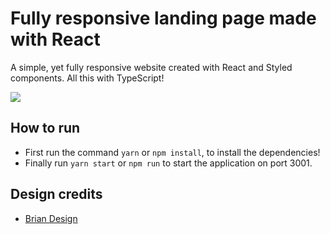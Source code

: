# Fully responsive landing page made with React

A simple, yet fully responsive website created with React and Styled components. All this with TypeScript!

![](https://github.com/victormarques-ia/react-responsive-web-page/blob/main/src/images/React%20App.gif)

## How to run

- First run the command `yarn` or `npm install`, to install the dependencies! 
- Finally run `yarn start` or `npm run` to start the application on port 3001.

## Design credits
- [Brian Design](https://twitter.com/briandesignz)
